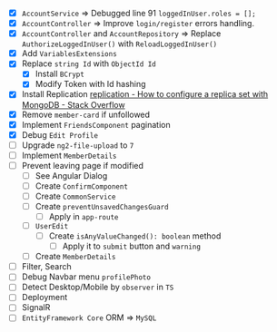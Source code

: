 - [x] `AccountService` => Debugged line 91 `loggedInUser.roles = [];` 
- [x] `AccountController` => Improve `login/register` errors handling.
- [x] `AccountController` and `AccountRepository` => Replace `AuthorizeLoggedInUser()` with `ReloadLoggedInUser()`
- [x] Add `VariablesExtensions`
- [x] Replace `string Id` with `ObjectId Id`
	- [x] Install `BCrypt`
	- [x] Modify Token with Id hashing
- [x] Install Replication
	[replication - How to configure a replica set with MongoDB - Stack Overflow](https://stackoverflow.com/a/77932054/3944285)
- [x] Remove `member-card` if unfollowed
- [x] Implement `FriendsComponent` pagination
- [x] Debug `Edit Profile` 
- [ ] Upgrade `ng2-file-upload` to `7`
- [ ] Implement `MemberDetails`
- [ ] Prevent leaving page if modified
	- [ ] See Angular Dialog
	- [ ] Create `ConfirmComponent`
	- [ ] Create `CommonService`
	- [ ] Create `preventUnsavedChangesGuard`
		- [ ] Apply in `app-route`
	- [ ] `UserEdit` 
		- [ ] Create `isAnyValueChanged(): boolean` method
			- [ ] Apply it to `submit` button and `warning`
	- [ ] Create `MemberDetails`
- [ ] Filter, Search
- [ ] Debug Navbar menu `profilePhoto`
- [ ] Detect Desktop/Mobile by `observer` in `TS`
- [ ] Deployment
- [ ] SignalR
- [ ] `EntityFramework Core` ORM => `MySQL`